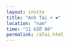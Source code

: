 ```yaml
---
layout: invite
title: "Anh Tài + ❤️"
location: "nam"
time: "11 GIỜ 00"
permalink: /aTai.html
---
```


